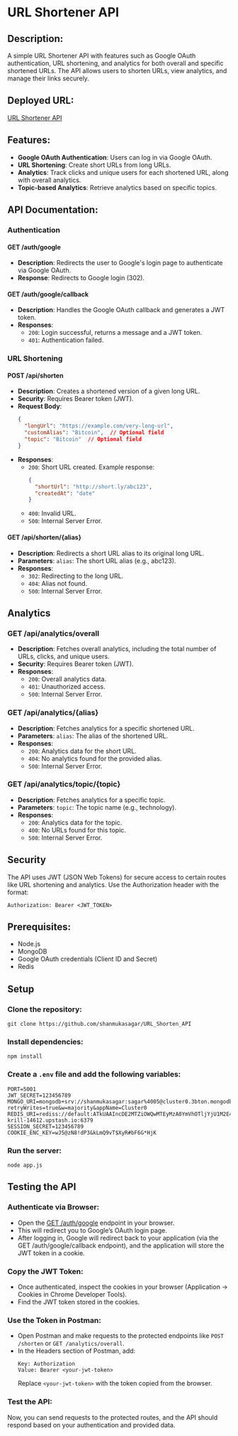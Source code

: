 # URL Shortener API

## Description:
A simple URL Shortener API with features such as Google OAuth authentication, URL shortening, and analytics for both overall and specific shortened URLs. The API allows users to shorten URLs, view analytics, and manage their links securely.

## Deployed URL:
[URL Shortener API](https://url-shorten-api-1d0g.onrender.com)

## Features:

- **Google OAuth Authentication**: Users can log in via Google OAuth.
- **URL Shortening**: Create short URLs from long URLs.
- **Analytics**: Track clicks and unique users for each shortened URL, along with overall analytics.
- **Topic-based Analytics**: Retrieve analytics based on specific topics.

## API Documentation:

### Authentication

#### GET /auth/google
- **Description**: Redirects the user to Google's login page to authenticate via Google OAuth.
- **Response**: Redirects to Google login (302).

#### GET /auth/google/callback
- **Description**: Handles the Google OAuth callback and generates a JWT token.
- **Responses**:
  - `200`: Login successful, returns a message and a JWT token.
  - `401`: Authentication failed.

### URL Shortening

#### POST /api/shorten
- **Description**: Creates a shortened version of a given long URL.
- **Security**: Requires Bearer token (JWT).
- **Request Body**:
  ```json
  {
    "longUrl": "https://example.com/very-long-url",
    "customAlias": "Bitcoin",  // Optional field
    "topic": "Bitcoin"  // Optional field
  }
  ```
- **Responses**:
  - `200`: Short URL created. Example response:
    ```json
    {
      "shortUrl": "http://short.ly/abc123",
      "createdAt": "date"
    }
    ```
  - `400`: Invalid URL.
  - `500`: Internal Server Error.

#### GET /api/shorten/{alias}
- **Description**: Redirects a short URL alias to its original long URL.
- **Parameters**: `alias`: The short URL alias (e.g., abc123).
- **Responses**:
  - `302`: Redirecting to the long URL.
  - `404`: Alias not found.
  - `500`: Internal Server Error.

## Analytics

### GET /api/analytics/overall
- **Description**: Fetches overall analytics, including the total number of URLs, clicks, and unique users.
- **Security**: Requires Bearer token (JWT).
- **Responses**:
  - `200`: Overall analytics data.
  - `401`: Unauthorized access.
  - `500`: Internal Server Error.

### GET /api/analytics/{alias}
- **Description**: Fetches analytics for a specific shortened URL.
- **Parameters**: `alias`: The alias of the shortened URL.
- **Responses**:
  - `200`: Analytics data for the short URL.
  - `404`: No analytics found for the provided alias.
  - `500`: Internal Server Error.

### GET /api/analytics/topic/{topic}
- **Description**: Fetches analytics for a specific topic.
- **Parameters**: `topic`: The topic name (e.g., technology).
- **Responses**:
  - `200`: Analytics data for the topic.
  - `400`: No URLs found for this topic.
  - `500`: Internal Server Error.

## Security
The API uses JWT (JSON Web Tokens) for secure access to certain routes like URL shortening and analytics.
Use the Authorization header with the format:
```
Authorization: Bearer <JWT_TOKEN>
```

## Prerequisites:
- Node.js
- MongoDB
- Google OAuth credentials (Client ID and Secret)
- Redis

## Setup
### Clone the repository:
```
git clone https://github.com/shanmukasagar/URL_Shorten_API
```

### Install dependencies:
```
npm install
```

### Create a `.env` file and add the following variables:
```
PORT=5001
JWT_SECRET=123456789
MONGO_URI=mongodb+srv://shanmukasagar:sagar%4005@cluster0.3bton.mongodb.net/?retryWrites=true&w=majority&appName=Cluster0
REDIS_URI=rediss://default:ATkUAAIncDE2MTZiOWQwMTEyMzA0YmVhOTljYjU1M2E4NDIwMTI4ZXAxMTQ2MTI@capable-krill-14612.upstash.io:6379
SESSION_SECRET=123456789
COOKIE_ENC_KEY=wJ5@zN8!dP3&kLmQ9vT$XyR#bF6G*HjK
```

### Run the server:
```
node app.js
```

## Testing the API

### Authenticate via Browser:
- Open the [GET /auth/google](https://url-shorten-api-1d0g.onrender.com/auth/google) endpoint in your browser.
- This will redirect you to Google’s OAuth login page.
- After logging in, Google will redirect back to your application (via the GET /auth/google/callback endpoint), and the application will store the JWT token in a cookie.

### Copy the JWT Token:
- Once authenticated, inspect the cookies in your browser (Application → Cookies in Chrome Developer Tools).
- Find the JWT token stored in the cookies.

### Use the Token in Postman:
- Open Postman and make requests to the protected endpoints like `POST /shorten` or `GET /analytics/overall`.
- In the Headers section of Postman, add:
  ```
  Key: Authorization
  Value: Bearer <your-jwt-token>
  ```
  Replace `<your-jwt-token>` with the token copied from the browser.

### Test the API:
Now, you can send requests to the protected routes, and the API should respond based on your authentication and provided data.

